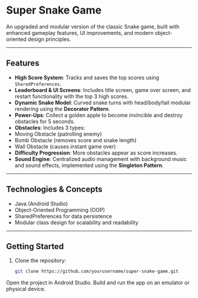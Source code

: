 # Super Snake Game

An upgraded and modular version of the classic Snake game, built with enhanced gameplay features, UI improvements, and modern object-oriented design principles.

---

## Features

- **High Score System**: Tracks and saves the top scores using `SharedPreferences`.
- **Leaderboard & UI Screens**: Includes title screen, game over screen, and restart functionality with the top 3 high scores.
- **Dynamic Snake Model**: Curved snake turns with head/body/tail modular rendering using the **Decorator Pattern**.
- **Power-Ups**: Collect a golden apple to become invincible and destroy obstacles for 5 seconds.
-  **Obstacles**: Includes 3 types:
  - Moving Obstacle (patrolling enemy)
  - Bomb Obstacle (removes score and snake length)
  - Wall Obstacle (causes instant game over)
- **Difficulty Progression**: More obstacles appear as score increases.
-  **Sound Engine**: Centralized audio management with background music and sound effects, implemented using the **Singleton Pattern**.

---


## Technologies & Concepts

- Java (Android Studio)
- Object-Oriented Programming (OOP)
- SharedPreferences for data persistence
- Modular class design for scalability and readability

---

## Getting Started

1. Clone the repository:
   ```bash
   git clone https://github.com/yourusername/super-snake-game.git
Open the project in Android Studio.
Build and run the app on an emulator or physical device.
